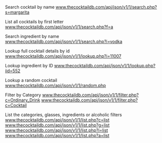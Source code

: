 


Search cocktail by name
www.thecocktaildb.com/api/json/v1/1/search.php?s=margarita


List all cocktails by first letter
www.thecocktaildb.com/api/json/v1/1/search.php?f=a


Search ingredient by name
www.thecocktaildb.com/api/json/v1/1/search.php?i=vodka

Lookup full cocktail details by id
www.thecocktaildb.com/api/json/v1/1/lookup.php?i=11007


Lookup ingredient by ID
www.thecocktaildb.com/api/json/v1/1/lookup.php?iid=552

Lookup a random cocktail
www.thecocktaildb.com/api/json/v1/1/random.php

Filter by Category
www.thecocktaildb.com/api/json/v1/1/filter.php?c=Ordinary_Drink
www.thecocktaildb.com/api/json/v1/1/filter.php?c=Cocktail


List the categories, glasses, ingredients or alcoholic filters
www.thecocktaildb.com/api/json/v1/1/list.php?c=list
www.thecocktaildb.com/api/json/v1/1/list.php?g=list
www.thecocktaildb.com/api/json/v1/1/list.php?i=list
www.thecocktaildb.com/api/json/v1/1/list.php?a=list
